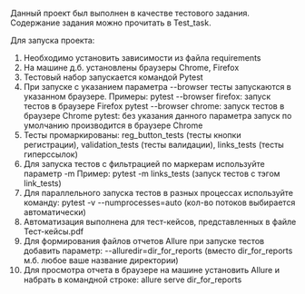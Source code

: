 Данный проект был выполнен в качестве тестового задания.
Содержание задания можно прочитать в Test_task.

Для запуска проекта:
1. Необходимо установить зависимости из файла requirements
2. На машине д.б. установлены браузеры Chrome, Firefox
3. Тестовый набор запускается командой Pytest
4. При запуске с указанием параметра --browser тесты запускаются в указанном браузере.
Примеры:
pytest --browser firefox: запуск тестов в браузере Firefox
pytest --browser chrome: запуск тестов в браузере Chrome 
pytest: без указания данного параметра запуск по умолчанию производится в браузере Chrome
5. Тесты промаркированы: reg_button_tests (тесты кнопки регистрации), validation_tests (тесты валидации), links_tests (тесты гиперссылок)
6. Для запуска тестов с фильтрацией по маркерам используйте параметр -m
Пример: pytest -m links_tests (запуск тестов с тэгом link_tests)
7. Для параллельного запуска тестов в разных процессах используйте команду:
pytest -v --numprocesses=auto (кол-во потоков выбирается автоматически)
8. Автоматизация выполнена для тест-кейсов, представленных в файле Тест-кейсы.pdf
9. Для формирования файлов отчетов Allure при запуске тестов добавить параметр: --alluredir=dir_for_reports (вместо dir_for_reports м.б. любое ваше название директории)
10. Для просмотра отчета в браузере на машине установить Allure и набрать в командной строке: allure serve dir_for_reports      